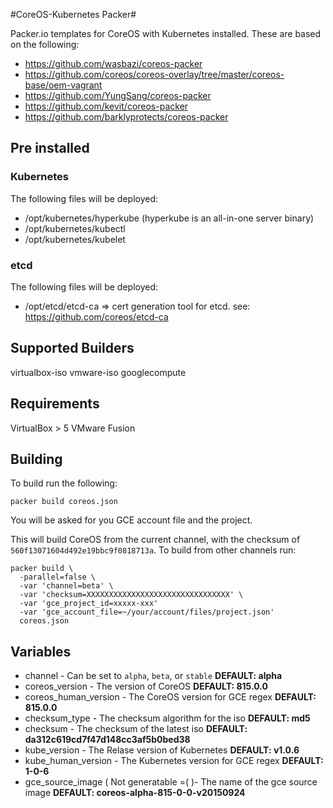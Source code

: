 #CoreOS-Kubernetes Packer#

Packer.io templates for CoreOS with Kubernetes installed. These are based on the following:

  - https://github.com/wasbazi/coreos-packer
  - https://github.com/coreos/coreos-overlay/tree/master/coreos-base/oem-vagrant
  - https://github.com/YungSang/coreos-packer
  - https://github.com/kevit/coreos-packer
  - https://github.com/barklyprotects/coreos-packer

## Pre installed ##

### Kubernetes ###
The following files will be deployed:

  - /opt/kubernetes/hyperkube (hyperkube is an all-in-one server binary)
  - /opt/kubernetes/kubectl
  - /opt/kubernetes/kubelet

### etcd ###
The following files will be deployed:

  - /opt/etcd/etcd-ca       => cert generation tool for etcd. see: https://github.com/coreos/etcd-ca


## Supported Builders ##
virtualbox-iso
vmware-iso
googlecompute

## Requirements ##
VirtualBox > 5
VMware Fusion

## Building ##
To build run the following:

```
packer build coreos.json
```

You will be asked for you GCE account file and the project.

This will build CoreOS from the current channel, with the checksum of `560f13071604d492e19bbc9f0818713a`. To build from other channels run:

```
packer build \
  -parallel=false \
  -var 'channel=beta' \
  -var 'checksum=XXXXXXXXXXXXXXXXXXXXXXXXXXXXXXXX' \
  -var 'gce_project_id=xxxxx-xxx'
  -var 'gce_account_file=~/your/account/files/project.json'
  coreos.json
```

## Variables ##
- channel - Can be set to `alpha`, `beta`, or `stable` **DEFAULT: alpha**
- coreos_version - The version of CoreOS **DEFAULT: 815.0.0**
- coreos_human_version - The CoreOS version for GCE regex **DEFAULT: 815.0.0**
- checksum_type - The checksum algorithm for the iso **DEFAULT: md5**
- checksum - The checksum of the latest iso **DEFAULT: da312c619cd7f47d148cc3af5b0bed38**
- kube_version - The Relase version of Kubernetes **DEFAULT: v1.0.6**
- kube_human_version - The Kubernetes version for GCE regex **DEFAULT: 1-0-6**
- gce_source_image ( Not generatable =( )- The name of the gce source image **DEFAULT: coreos-alpha-815-0-0-v20150924**
